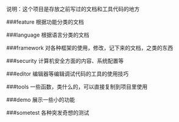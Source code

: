 说明：这个项目是存放之前写过的文档和工具代码的地方

###feature
根据功能分类的文档

###language
根据语言分类的文档

###framework
对各种框架的使用，修改，记下来的文档，之类的东西

###security
计算机安全方面的内容、系统配置等

###editor
编辑器等编辑调试代码的工具的使用技巧

###tools
一些函数，类什么的，可以直接复制到项目里使用

###demo
展示一些小的功能

###sometest
各种突发奇想的测试